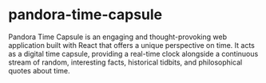 # pandora-time-capsule
Pandora Time Capsule is an engaging and thought-provoking web application built with React that offers a unique perspective on time. It acts as a digital time capsule, providing a real-time clock alongside a continuous stream of random, interesting facts, historical tidbits, and philosophical quotes about time.
